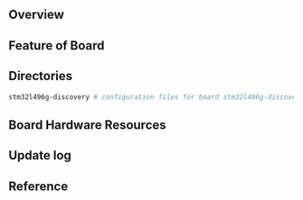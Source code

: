 ## Overview

## Feature of Board

## Directories

```sh
stm32l496g-discovery # configuration files for board stm32l496g-discovery
```

## Board Hardware Resources

## Update log

## Reference
